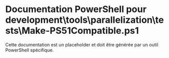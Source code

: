 # Documentation PowerShell pour development\tools\parallelization\tests\Make-PS51Compatible.ps1

Cette documentation est un placeholder et doit être générée par un outil PowerShell spécifique.
